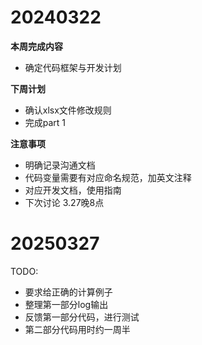 # 20240322

**本周完成内容**
- 确定代码框架与开发计划


**下周计划**
- 确认xlsx文件修改规则
- 完成part 1

**注意事项**
- 明确记录沟通文档
- 代码变量需要有对应命名规范，加英文注释
- 对应开发文档，使用指南
- 下次讨论 3.27晚8点

# 20250327
TODO:
- 要求给正确的计算例子
- 整理第一部分log输出
- 反馈第一部分代码，进行测试
- 第二部分代码用时约一周半
